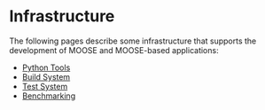# Infrastructure

The following pages describe some infrastructure that supports the development
of MOOSE and MOOSE-based applications:

- [Python Tools](python/index.md)
- [Build System](/build_system.md)
- [Test System](/test_system.md)
- [Benchmarking](/performance_benchmarking.md)
